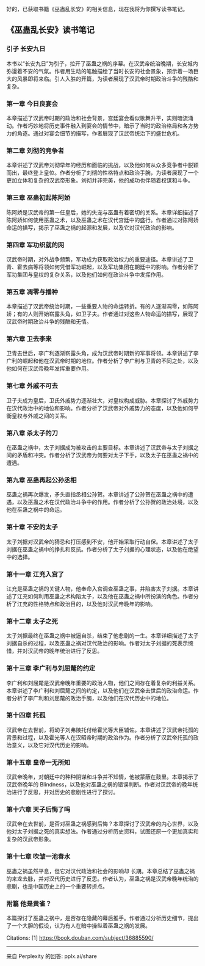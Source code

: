 好的，已获取书籍《巫蛊乱长安》的相关信息，现在我将为你撰写读书笔记。

## 《巫蛊乱长安》读书笔记

### 引子 长安九日

本书以“长安九日”为引子，拉开了巫蛊之祸的序幕。在汉武帝统治晚期，长安城内弥漫着不安的气氛。作者用生动的笔触描绘了当时长安的社会景象，预示着一场巨大的风暴即将来临。引人入胜的开篇，为读者展现了汉武帝时期政治斗争的残酷和复杂。

### 第一章 今日良宴会

本章描述了汉武帝时期的政治和社会背景，宫廷宴会看似歌舞升平，实则暗流涌动。作者巧妙地将历史事件融入到宴会的情节中，暗示了当时的政治格局和各方势力的角逐。通过对宴会细节的描写，作者展现了汉武帝统治下的盛世危机。

### 第二章 刘彻的竞争者

本章讲述了汉武帝刘彻早年的经历和面临的挑战，以及他如何从众多竞争者中脱颖而出，最终登上皇位。作者分析了刘彻的性格特点和政治手腕，为读者展现了一个更加立体和复杂的汉武帝形象。刘彻并非完美，他的成功也伴随着权谋和斗争。

### 第三章 巫蛊初起陈阿娇

陈阿娇是汉武帝的第一任皇后，她的失宠与巫蛊有着密切的关系。本章详细描述了陈阿娇如何使用巫蛊之术，以及巫蛊之术在汉代宫廷中的盛行。作者通过对陈阿娇命运的描写，揭示了巫蛊之祸的起源和发展，以及它对汉代政治的影响。

### 第四章 军功织就的网

汉武帝时期，对外战争频繁，军功成为获取政治权力的重要途径。本章讲述了卫青、霍去病等将领如何凭借军功崛起，以及军功集团在朝廷中的影响。作者分析了军功集团与皇权的复杂关系，以及他们如何在政治斗争中发挥作用。

### 第五章 凋零与播种

本章描述了汉武帝统治时期，一些重要人物的命运转折。有的人逐渐凋零，如陈阿娇；有的人则开始崭露头角，如卫子夫。作者通过对这些人物命运的描写，展现了汉武帝时期政治斗争的残酷和无情。

### 第六章 卫去李来

卫青去世后，李广利逐渐崭露头角，成为汉武帝时期新的军事将领。本章讲述了李广利的崛起和他在汉武帝时期的地位。作者分析了李广利与卫青的不同之处，以及他如何在汉武帝晚年发挥重要作用。

### 第七章 外戚不可去

卫子夫成为皇后，卫氏外戚势力逐渐壮大，对皇权构成威胁。本章探讨了外戚势力在汉代政治中的地位和影响。作者分析了汉武帝对外戚势力的态度，以及他如何平衡皇权与外戚之间的关系。

### 第八章 杀太子的刀

在巫蛊之祸中，太子刘据成为被攻击的主要目标。本章讲述了汉武帝与太子刘据之间的矛盾和冲突。作者分析了汉武帝为何要对太子下手，以及太子在巫蛊之祸中的遭遇。

### 第九章 巫蛊再起公孙丞相

巫蛊之祸再次爆发，矛头直指丞相公孙贺。本章讲述了公孙贺在巫蛊之祸中的遭遇，以及巫蛊之术在汉代政治斗争中的作用。作者分析了公孙贺的政治处境，以及他在巫蛊之祸中的命运。

### 第十章 不安的太子

太子刘据对汉武帝的猜忌和打压感到不安，他开始采取行动自保。本章讲述了太子刘据在巫蛊之祸中的挣扎和反抗。作者分析了太子刘据的心理状态，以及他在绝望中的选择。

### 第十一章 江充入宫了

江充是巫蛊之祸的关键人物，他奉命入宫调查巫蛊之事，并陷害太子刘据。本章讲述了江充如何利用巫蛊之术构陷太子，以及他在巫蛊之祸中所扮演的角色。作者分析了江充的性格特点和政治目的，以及他对汉武帝晚年的影响。

### 第十二章 太子之死

太子刘据最终在巫蛊之祸中被逼自杀，结束了他悲剧的一生。本章详细描述了太子刘据自杀的过程，以及巫蛊之祸对汉代政治的影响。作者对太子刘据的死表示惋惜，并对汉武帝的晚年统治进行了反思。

### 第十三章 李广利与刘屈氂的约定

李广利和刘屈氂是汉武帝晚年重要的政治人物，他们之间存在着复杂的利益关系。本章讲述了李广利和刘屈氂之间的约定，以及他们在汉武帝去世后的政治命运。作者分析了李广利和刘屈氂的政治手腕，以及他们在汉代历史中的地位。

### 第十四章 托孤

汉武帝在去世前，将幼子刘弗陵托付给霍光等大臣辅佐。本章讲述了汉武帝托孤的背景和过程，以及霍光等人在汉昭帝时期的政治作为。作者分析了汉武帝托孤的政治意义，以及它对汉代历史的影响。

### 第十五章 皇帝一无所知

汉武帝晚年，对朝廷中的种种阴谋和斗争并不知情，他被蒙蔽在鼓里。本章揭示了汉武帝晚年的 Blindness，以及他对巫蛊之祸的错误判断。作者对汉武帝的晚年统治进行了反思，并对历史的悲剧性进行了探讨。

### 第十六章 天子后悔了吗

汉武帝在去世前，是否对巫蛊之祸感到后悔？本章探讨了汉武帝的内心世界，以及他对太子刘据之死的真实想法。作者通过分析历史资料，试图还原一个更加真实和复杂的汉武帝形象。

### 第十七章 吹皱一池春水

巫蛊之祸虽然平息，但它对汉代政治和社会的影响却 长期。本章总结了巫蛊之祸的来龙去脉，并对汉代历史进行了反思。作者认为，巫蛊之祸是汉武帝晚年统治的悲剧，也是中国历史上的一个重要转折点。

### 附篇 他是黄雀？

本篇探讨了巫蛊之祸中，是否存在隐藏的幕后推手。作者通过分析历史细节，提出了一个大胆的假设，认为有人在暗中操纵着巫蛊之祸的发展。

Citations:
[1] https://book.douban.com/subject/36885590/

---
来自 Perplexity 的回答: pplx.ai/share